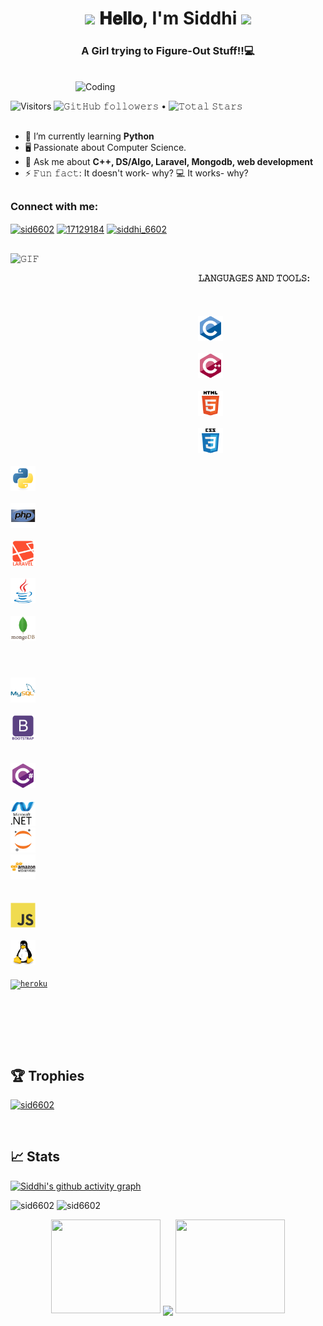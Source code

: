 
<h1 align="center">
  <a target="_blank">
    <img src="https://github.com/JayantGoel001/JayantGoel001/blob/master/GIF/Earth.gif" width="24px" style="max-width:100%;">
  </a>
  𝐇𝐞𝐥𝐥𝐨, I'm Siddhi
  <a target="_blank">
    <img src="https://github.com/JayantGoel001/JayantGoel001/blob/master/GIF/Hi.gif" width="40px" />
  </a>
</h1>

<h3 align="center">A Girl trying to Figure-Out Stuff!!💻</h3>
<br>


<img align="right" alt="Coding" width="400" src="https://cdn.dribbble.com/users/2646423/screenshots/5507196/computer.gif">
<br>


<p align="left">  
  <img alt="Visitors" src="https://komarev.com/ghpvc/?username=sid6602&style=flat&labelColor=black&logo=github&label=PROFILE+VIEWS&color=29bf12"/> 
  <img alt="𝙶𝚒𝚝𝙷𝚞𝚋 𝚏𝚘𝚕𝚕𝚘𝚠𝚎𝚛𝚜" src="https://img.shields.io/github/followers/sid6602?label=Followers&style=social"> •   
  <img src="https://img.shields.io/github/stars/sid6602?label=Stars" alt="𝚃𝚘𝚝𝚊𝚕 𝚂𝚝𝚊𝚛𝚜">
</p>

##

- 🌱 I’m currently learning **Python**
- 🖥️ Passionate about Computer Science.
- 💬 Ask me about **C++, DS/Algo, Laravel, Mongodb, web development**
- ⚡ 𝙵𝚞𝚗 𝚏𝚊𝚌𝚝:   It doesn't work- why?  💻   It works- why?


##

<h3 align="left">Connect with me:</h3>
<p align="left">

<!-- https://stackoverflow.com/users/17129184/siddhi-mankar -->
  
<a href="https://www.linkedin.com/in/siddhi-mankar-7b241a1b2" target="blank"><img align="center" src="https://raw.githubusercontent.com/rahuldkjain/github-profile-readme-generator/master/src/images/icons/Social/linked-in-alt.svg" alt="sid6602" height="30" width="40" /></a>
<a href="https://stackoverflow.com/users/17129184" target="blank"><img align="center" src="https://raw.githubusercontent.com/rahuldkjain/github-profile-readme-generator/master/src/images/icons/Social/stack-overflow.svg" alt="17129184" height="30" width="40" /></a>
<a href="https://instagram.com/siddhi_6602" target="blank"><img align="center" src="https://raw.githubusercontent.com/rahuldkjain/github-profile-readme-generator/master/src/images/icons/Social/instagram.svg" alt="siddhi_6602" height="30" width="40" /></a>

##

  
 <a target="_blank"><img align="left" height="300" width="300" alt="𝙶𝙸𝙵" src="https://github.com/JayantGoel001/JayantGoel001/blob/master/GIF/github.gif"></a>
<br/>

**𝙻𝙰𝙽𝙶𝚄𝙰𝙶𝙴𝚂 𝙰𝙽𝙳 𝚃𝙾𝙾𝙻𝚂:**  
<br/>
<br/>
 <code><a href="https://www.cprogramming.com/" target="_blank"> <img src="https://raw.githubusercontent.com/devicons/devicon/master/icons/c/c-original.svg" alt="c" width="40" height="40"/> </a></code>  <code><a href="https://www.w3schools.com/cpp/" target="_blank"> <img src="https://raw.githubusercontent.com/devicons/devicon/master/icons/cplusplus/cplusplus-original.svg" alt="cplusplus" width="40" height="40"/> </a></code> <code> <a href="https://www.w3.org/html/" target="_blank"> <img src="https://raw.githubusercontent.com/devicons/devicon/master/icons/html5/html5-original-wordmark.svg" alt="html5" width="40" height="40"/> </a></code> <code><a href="https://www.w3schools.com/css/" target="_blank"> <img src="https://raw.githubusercontent.com/devicons/devicon/master/icons/css3/css3-original-wordmark.svg" alt="css3" width="40" height="40"/> </a> </code><code><a href="https://www.python.org" target="_blank"> <img src="https://raw.githubusercontent.com/devicons/devicon/master/icons/python/python-original.svg" alt="python" width="40" height="40"/> </a> </code>  <code><a href="https://www.php.net" target="_blank"> <img src="https://raw.githubusercontent.com/devicons/devicon/master/icons/php/php-original.svg" alt="php" width="40" height="40"/> </a></code> <code> <a href="https://laravel.com/" target="_blank"> <img src="https://raw.githubusercontent.com/devicons/devicon/master/icons/laravel/laravel-plain-wordmark.svg" alt="laravel" width="40" height="40"/> </a> </code>  <code><a href="https://www.java.com" target="_blank"> <img src="https://raw.githubusercontent.com/devicons/devicon/master/icons/java/java-original.svg" alt="java" width="40" height="40"/> </a></code><code> <a href="https://www.mongodb.com/" target="_blank"> <img src="https://raw.githubusercontent.com/devicons/devicon/master/icons/mongodb/mongodb-original-wordmark.svg" alt="mongodb" width="40" height="40"/> </a></code> 
  
#
  
  <code><a href="https://www.mysql.com/" target="_blank"> <img src="https://raw.githubusercontent.com/devicons/devicon/master/icons/mysql/mysql-original-wordmark.svg" alt="mysql" width="40" height="40"/> </a></code>
  <code><a href="https://getbootstrap.com" target="_blank"> <img src="https://raw.githubusercontent.com/devicons/devicon/master/icons/bootstrap/bootstrap-plain-wordmark.svg" alt="bootstrap" width="40" height="40"/> </a>  </code><code><a href="https://www.w3schools.com/cs/" target="_blank"> <img src="https://raw.githubusercontent.com/devicons/devicon/master/icons/csharp/csharp-original.svg" alt="csharp" width="40" height="40"/> </a></code>
<code><a href="https://dotnet.microsoft.com/" target="_blank"> <img src="https://raw.githubusercontent.com/devicons/devicon/master/icons/dot-net/dot-net-original-wordmark.svg" alt="dotnet" width="40" height="40"/> </a></code><code><img height="40" width="40" src="https://raw.githubusercontent.com/github/explore/80688e429a7d4ef2fca1e82350fe8e3517d3494d/topics/jupyter-notebook/jupyter-notebook.png"></code> 
<code><a href="https://aws.amazon.com" target="_blank"> <img  src="https://raw.githubusercontent.com/devicons/devicon/master/icons/amazonwebservices/amazonwebservices-original-wordmark.svg" alt="aws" width="40" height="40"/> </a> </code><code><a href="https://developer.mozilla.org/en-US/docs/Web/JavaScript" target="_blank"> <img src="https://raw.githubusercontent.com/devicons/devicon/master/icons/javascript/javascript-original.svg" alt="javascript" width="40" height="40"/> </a></code><code> <a href="https://www.linux.org/" target="_blank"> <img src="https://raw.githubusercontent.com/devicons/devicon/master/icons/linux/linux-original.svg" alt="linux" width="40" height="40"/> </a></code> <code><a href="https://heroku.com" target="_blank"> <img src="https://www.vectorlogo.zone/logos/heroku/heroku-icon.svg" alt="heroku" width="40" height="40"/> </a> </code> 

 <br>
 
 ##

<br>

## 🏆 Trophies 
<p >
  <a  href="https://github.com/ryo-ma/github-profile-trophy"><img src="https://github-profile-trophy.vercel.app/?username=sid6602&theme=juicyfresh&column=8&margin-w=10&margin-h=15&w=100%" alt="sid6602" /></a>
</p>
<br>



  ## 📈 Stats
  
  [![Siddhi's github activity graph](https://activity-graph.herokuapp.com/graph?username=sid6602&theme=xcode)](https://git.io/sid6602)

<p align="left">
  <img width="48%" height="180" src="https://github-readme-stats.vercel.app/api/top-langs?username=sid6602&show_icons=true&locale=en&layout=compact&theme=tokyonight" alt="sid6602" />
  <img width="48%" height="180" src="https://github-readme-stats.vercel.app/api?username=sid6602&show_icons=true&locale=en&theme=tokyonight" alt="sid6602" />
</p>


<p align="center">
  <a>
    <img height="150" width="175" src="https://github.com/JayantGoel001/JayantGoel001/blob/master/PNG/left.png">
    <img align="center" src="https://github-readme-streak-stats.herokuapp.com/?user=sid6602&theme=dark&hide_border=true"/>
    <img height="150" width="175" src="https://github.com/JayantGoel001/JayantGoel001/blob/master/PNG/right.png">
  </a>
</p>


